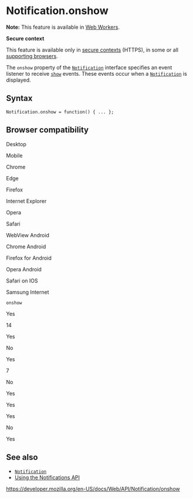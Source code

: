 Notification.onshow
===================

**Note:** This feature is available in [Web Workers](../web_workers_api).

**Secure context**

This feature is available only in [secure contexts](https://developer.mozilla.org/en-US/docs/Web/Security/Secure_Contexts) (HTTPS), in some or all [supporting browsers](#browser_compatibility).

The `onshow` property of the [`Notification`](../notification) interface specifies an event listener to receive [`show`](../element/show_event) events. These events occur when a [`Notification`](../notification) is displayed.

Syntax
------

    Notification.onshow = function() { ... };

Browser compatibility
---------------------

Desktop

Mobile

Chrome

Edge

Firefox

Internet Explorer

Opera

Safari

WebView Android

Chrome Android

Firefox for Android

Opera Android

Safari on IOS

Samsung Internet

`onshow`

Yes

14

Yes

No

Yes

7

No

Yes

Yes

Yes

No

Yes

See also
--------

-   [`Notification`](../notification)
-   [Using the Notifications API](../notifications_api/using_the_notifications_api)

<a href="https://developer.mozilla.org/en-US/docs/Web/API/Notification/onshow" class="_attribution-link">https://developer.mozilla.org/en-US/docs/Web/API/Notification/onshow</a>
